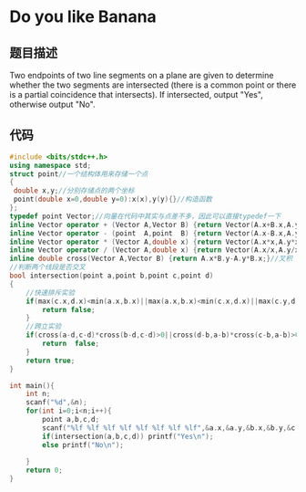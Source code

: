 # Do you like Banana 

## 题目描述

Two endpoints of two line segments on a plane are given to determine whether the two segments are intersected (there is a common point or there is a partial coincidence that intersects). If intersected, output "Yes", otherwise output "No".

## 代码

```c++
#include <bits/stdc++.h>
using namespace std;
struct point//一个结构体用来存储一个点
{
 double x,y;//分别存储点的两个坐标
 point(double x=0,double y=0):x(x),y(y){}//构造函数
};
typedef point Vector;//向量在代码中其实与点差不多，因此可以直接typedef一下
inline Vector operator + (Vector A,Vector B) {return Vector(A.x+B.x,A.y+B.y);}//向量+向量=向量
inline Vector operator - (point  A,point  B) {return Vector(A.x-B.x,A.y-B.y);}//点-点=向量
inline Vector operator * (Vector A,double x) {return Vector(A.x*x,A.y*x);}//向量*一个数=向量
inline Vector operator / (Vector A,double x) {return Vector(A.x/x,A.y/x);}//向量/一个数=向量
inline double cross(Vector A,Vector B) {return A.x*B.y-A.y*B.x;}//叉积
//判断两个线段是否交叉
bool intersection(point a,point b,point c,point d)
{
    //快速排斥实验
    if(max(c.x,d.x)<min(a.x,b.x)||max(a.x,b.x)<min(c.x,d.x)||max(c.y,d.y)<min(a.y,b.y)||max(a.y,b.y)<min(c.y,d.y)){
        return false;
    }
    //跨立实验
    if(cross(a-d,c-d)*cross(b-d,c-d)>0||cross(d-b,a-b)*cross(c-b,a-b)>0){
        return  false;
    }
    return true;
}

int main(){
    int n;
    scanf("%d",&n);
    for(int i=0;i<n;i++){
        point a,b,c,d;
        scanf("%lf %lf %lf %lf %lf %lf %lf %lf",&a.x,&a.y,&b.x,&b.y,&c.x,&c.y,&d.x,&d.y);
        if(intersection(a,b,c,d)) printf("Yes\n");
        else printf("No\n");
        
    }
    return 0;
}
```